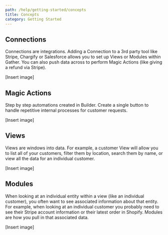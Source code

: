 ```yaml
---
path: /help/getting-started/concepts
title: Concepts
category: Getting Started
---
```

## Connections

Connections are integrations. Adding a Connection to a 3rd party tool like Stripe, Chargify or Salesforce allows you to set up Views or Modules within Gather. You can also push data across to perform Magic Actions (like giving a refund via Stripe).

\[Insert image]

## Magic Actions

Step by step automations created in Builder. Create a single button to handle repetitive internal processes for customer requests. 

\[Insert image]

## Views

Views are windows into data. For example, a customer View will allow you to list all of your customers, filter them by location, search them by name, or view all the data for an individual customer.

\[Insert image]

## Modules

When looking at an individual entity within a view (like an individual customer), you often want to see associated information about that entity. For example, when looking at an individual customer you probably need to see their Stripe account information or their latest order in Shopify. Modules are how you pull in that associated data.

\[Insert image]
